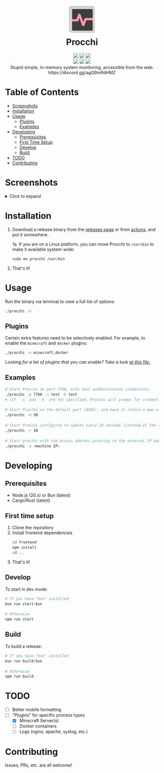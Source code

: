 <div align=center>
  <h1>
    <img height="100px" src="frontend/src/assets/procchi_icon.png" />
    <br />
    Procchi
  </h1>
</div>

<div align="center">
 <img src="https://img.shields.io/github/actions/workflow/status/SpikeHD/procchi/build.yml" />
 <img src="https://img.shields.io/github/package-json/v/SpikeHD/procchi" />
 <img src="https://img.shields.io/github/repo-size/SpikeHD/procchi" />
</div>
<div align="center">
 <img src="https://img.shields.io/github/commit-activity/m/SpikeHD/procchi" />
 <img src="https://img.shields.io/github/release-date/SpikeHD/procchi" />
 <img src="https://img.shields.io/github/stars/SpikeHD/procchi" />
</div>

<div align="center">
  Stupid simple, in-memory system monitoring, accessible from the web.
  <br />
  https://discord.gg/agQ9mRdHMZ
</div>


# Table of Contents

* [Screenshots](#screenshots)
* [Installation](#installation)
* [Usage](#usage)
  * [Plugins](#plugins)
  * [Examples](#examples)
* [Developing](#developing)
  * [Prerequisites](#prerequisites)
  * [First Time Setup](#first-time-setup)
  * [Develop](#develop)
  * [Build](#build)
* [TODO](#todo)
* [Contributing](#contributing)

# Screenshots

<details>
  <summary>Click to expand</summary>
  <img width="1676" alt="image" src="https://github.com/SpikeHD/Procchi/assets/25207995/e06f567f-86f2-4fb7-a375-c4b65a448288">
  <img width="1676" alt="image" src="https://github.com/SpikeHD/Procchi/assets/25207995/ebcd8917-c323-4778-96a1-fa04380dab41">
</details>

# Installation

1. Download a release binary from the [releases page](https://github.com/SpikeHD/procchi/releases) or from [actions](https://github.com/SpikeHD/procchi/actions), and put it somewhere.

   1a. If you are on a Linux platform, you can move Procchi to `/usr/bin` to make it available system-wide:
    ```sh
    sudo mv procchi /usr/bin
    ```
3. That's it!

# Usage

Run the binary via terminal to view a full list of options:

```sh
./procchi -h
```

## Plugins

Certain extra features need to be selectively enabled. For example, to enable the `minecraft` and `docker` plugins:

```sh
./procchi -e minecraft,docker
```

<i>Looking for a list of plugins that you can enable? Take a look <a href="https://github.com/SpikeHD/Procchi/blob/main/backend/src/plugins/mod.rs#L35">at this file.</a></i>

## Examples

```sh
# Start Procchi on port 7766, with test authentication credentials
./procchi -p 7766 -u test -k test
# (If `-u` and `-k` are not specified, Procchi will prompt for credentials before deploying the web server, which is reccommended)

# Start Procchi on the default port (6565), and have it retain a max of 50 elements in metric history for each metric
./procchi -m 50

# Start Procchi configured to update every 10 seconds (instead of the default of 5 seconds)
./procchi -r 10

# Start procchi with the access address pointing to the external IP address of the machine
./procchi -a <machine IP>
```

# Developing

## Prerequisites

* Node.js (20.x) or Bun (latest)
* Cargo/Rust (latest)

## First time setup

1. Clone the repository
2. Install frontend dependencies
    ```sh
    cd frontend
    npm install
    cd ..
    ```
3. That's it!

## Develop

To start in dev mode:
```sh
# If you have "bun" installed
bun run start:bun

# Otherwise
npm run start
```

## Build

To build a release:
```sh
# If you have "bun" installed
bun run build:bun

# Otherwise
npm run build
```

# TODO

* [ ] Better mobile formatting
* [ ] "Plugins" for specific process types
  * [x] Minecraft Server(s)
  * [ ] Docker containers
  * [ ] Logs (nginx, apache, syslog, etc.)

# Contributing

Issues, PRs, etc. are all welcome!


